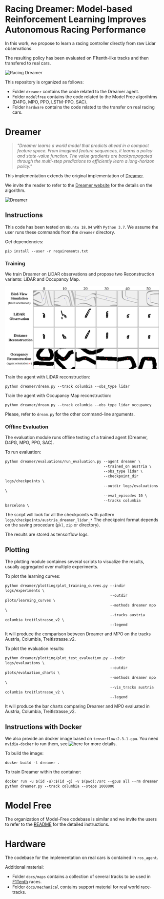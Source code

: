 # Racing Dreamer: Model-based Reinforcement Learning Improves Autonomous Racing Performance

In this work, we propose to learn a racing controller directly from raw Lidar observations.

The resulting policy has been evaluated on F1tenth-like tracks and then transfered to real cars.

![Racing Dreamer](docs/readme/treitl_sim2real.gif)

This repository is organized as follows:
- Folder `dreamer` contains the code related to the Dreamer agent.
- Folder `modelfree` contains the code related to the Model Free algorihtms (D4PG, MPO, PPO, LSTM-PPO, SAC).
- Folder `hardware` contains the code related to the transfer on real racing cars.

# Dreamer

>*"Dreamer learns a world model that predicts ahead in a compact feature space.
From imagined feature sequences, it learns a policy and state-value function.
The value gradients are backpropagated through the multi-step predictions to
efficiently learn a long-horizon policy."*

This implementation extends the original implementation of [Dreamer](https://github.com/danijar/dreamer). 

We invite the reader to refer to the [Dreamer website](https://danijar.com/project/dreamer/) for the details on the algorithm.

![Dreamer](https://imgur.com/JrXC4rh.png)


## Instructions

This code has been tested on `Ubuntu 18.04` with `Python 3.7`.
We assume the user runs these commands from the `dreamer` directory.
 
Get dependencies:

```
pip install --user -r requirements.txt
```

### Training

We train Dreamer on LiDAR observations and propose two Reconstruction variants: LiDAR and Occupancy Map.

![Reconstruction Variants](docs/readme/reconstruction_sequences.png)

Train the agent with LiDAR reconstruction:

```
python dreamer/dream.py --track columbia --obs_type lidar
```

Train the agent with Occupancy Map reconstruction:
```
python dreamer/dream.py --track columbia --obs_type lidar_occupancy
```

Please, refer to `dream.py` for the other command-line arguments.

### Offline Evaluation
The evaluation module runs offline testing of a trained agent (Dreamer, D4PG, MPO, PPO, SAC).

To run evaluation:
```
python dreamer/evaluations/run_evaluation.py --agent dreamer \
                                             --trained_on austria \
                                             --obs_type lidar \
                                             --checkpoint_dir logs/checkpoints \
                                             --outdir logs/evaluations \
                                             --eval_episodes 10 \
                                             --tracks columbia barcelona \
```
The script will look for all the checkpoints with pattern `logs/checkpoints/austria_dreamer_lidar_*`
The checkpoint format depends on the saving procedure (`pkl`, `zip` or directory).

The results are stored as tensorflow logs.

## Plotting
The plotting module containes several scripts to visualize the results, usually aggregated over multiple experiments.

To plot the learning curves:
```
python dreamer/plotting/plot_training_curves.py --indir logs/experiments \
                                                --outdir plots/learning_curves \
                                                --methods dreamer mpo \
                                                --tracks austria columbia treitlstrasse_v2 \
                                                --legend
```
It will produce the comparison between Dreamer and MPO on the tracks Austria, Columbia, Treitlstrasse_v2.

To plot the evaluation results:
```
python dreamer/plotting/plot_test_evaluation.py --indir logs/evaluations \
                                                --outdir plots/evaluation_charts \
                                                --methods dreamer mpo \
                                                --vis_tracks austria columbia treitlstrasse_v2 \
                                                --legend
```
It will produce the bar charts comparing Dreamer and MPO evaluated in Austria, Columbia, Treitlstrasse_v2.


## Instructions with Docker

We also provide an docker image based on `tensorflow:2.3.1-gpu`.
You need `nvidia-docker` to run them, see ![here](https://github.com/NVIDIA/nvidia-docker) for more details.

To build the image:
```  
docker build -t dreamer .
```

To train Dreamer within the container:
```
docker run -u $(id -u):$(id -g) -v $(pwd):/src --gpus all --rm dreamer python dreamer.py --track columbia --steps 1000000
```


# Model Free

The organization of Model-Free codebase is similar and we invite the users 
to refer to the [README](baselines/README.md) for the detailed instructions.

# Hardware

The codebase for the implementation on real cars is contained in `ros_agent`.

Additional material:
* Folder `docs/maps` contains a collection of several tracks to be used in [F1Tenth](https://f1tenth.org/) races.
* Folder `docs/mechanical` contains support material for real world race-tracks.
